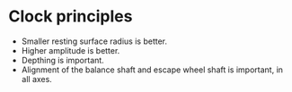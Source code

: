 # Clock principles

 * Smaller resting surface radius is better.
 * Higher amplitude is better.
 * Depthing is important.
 * Alignment of the balance shaft and escape wheel shaft is important, in all axes.
